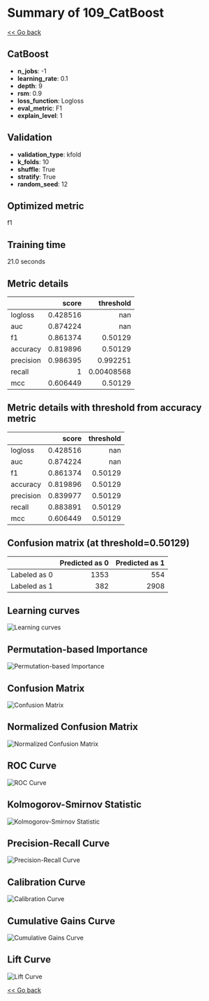 # Summary of 109_CatBoost

[<< Go back](../README.md)


## CatBoost
- **n_jobs**: -1
- **learning_rate**: 0.1
- **depth**: 9
- **rsm**: 0.9
- **loss_function**: Logloss
- **eval_metric**: F1
- **explain_level**: 1

## Validation
 - **validation_type**: kfold
 - **k_folds**: 10
 - **shuffle**: True
 - **stratify**: True
 - **random_seed**: 12

## Optimized metric
f1

## Training time

21.0 seconds

## Metric details
|           |    score |    threshold |
|:----------|---------:|-------------:|
| logloss   | 0.428516 | nan          |
| auc       | 0.874224 | nan          |
| f1        | 0.861374 |   0.50129    |
| accuracy  | 0.819896 |   0.50129    |
| precision | 0.986395 |   0.992251   |
| recall    | 1        |   0.00408568 |
| mcc       | 0.606449 |   0.50129    |


## Metric details with threshold from accuracy metric
|           |    score |   threshold |
|:----------|---------:|------------:|
| logloss   | 0.428516 |   nan       |
| auc       | 0.874224 |   nan       |
| f1        | 0.861374 |     0.50129 |
| accuracy  | 0.819896 |     0.50129 |
| precision | 0.839977 |     0.50129 |
| recall    | 0.883891 |     0.50129 |
| mcc       | 0.606449 |     0.50129 |


## Confusion matrix (at threshold=0.50129)
|              |   Predicted as 0 |   Predicted as 1 |
|:-------------|-----------------:|-----------------:|
| Labeled as 0 |             1353 |              554 |
| Labeled as 1 |              382 |             2908 |

## Learning curves
![Learning curves](learning_curves.png)

## Permutation-based Importance
![Permutation-based Importance](permutation_importance.png)
## Confusion Matrix

![Confusion Matrix](confusion_matrix.png)


## Normalized Confusion Matrix

![Normalized Confusion Matrix](confusion_matrix_normalized.png)


## ROC Curve

![ROC Curve](roc_curve.png)


## Kolmogorov-Smirnov Statistic

![Kolmogorov-Smirnov Statistic](ks_statistic.png)


## Precision-Recall Curve

![Precision-Recall Curve](precision_recall_curve.png)


## Calibration Curve

![Calibration Curve](calibration_curve_curve.png)


## Cumulative Gains Curve

![Cumulative Gains Curve](cumulative_gains_curve.png)


## Lift Curve

![Lift Curve](lift_curve.png)



[<< Go back](../README.md)
